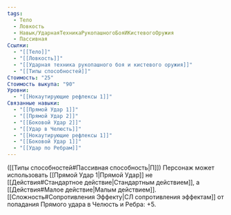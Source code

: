 ```yaml
---
tags:
  - Тело
  - Ловкость
  - Навык/УдарнаяТехникаРукопашногоБояИКистевогоОружия
  - Пассивная
Ссылки:
  - "[[Тело]]"
  - "[[Ловкость]]"
  - "[[Ударная техника рукопашного боя и кистевого оружия]]"
  - "[[Типы способностей]]"
Стоимость: "25"
Стоимость выкупа: "90"
Уровни:
  - "[[Нокаутирующие рефлексы 1]]"
Связанные навыки:
  - "[[Прямой Удар 1]]"
  - "[[Прямой Удар 2]]"
  - "[[Боковой Удар 2]]"
  - "[[Удар в Челюсть]]"
  - "[[Нокаутирующие рефлексы 1]]"
  - "[[Боковой Удар 1]]"
  - "[[Удар по Ребрам]]"
---
```

([[Типы способностей#Пассивная способность|П]]) Персонаж может использовать [[Прямой Удар 1|Прямой Удар]] не [[Действия#Стандартное действие|Стандартным действием]], а [[Действия#Малое действие|Малым действием]].
[[Сложность#Cопротивления Эффекту|СЛ сопротивления эффектам]] от попадания Прямого удара в Челюсть и Ребра: +5.  